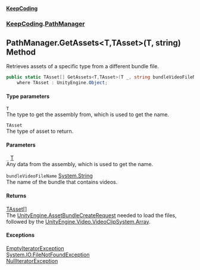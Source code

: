 #### [KeepCoding](index.md 'index')
### [KeepCoding](KeepCoding.md 'KeepCoding').[PathManager](KeepCoding_PathManager.md 'KeepCoding.PathManager')
## PathManager.GetAssets&lt;T,TAsset&gt;(T, string) Method
Retrieves assets of a specific type from a different bundle file.  
```csharp
public static TAsset[] GetAssets<T,TAsset>(T _, string bundleVideoFileName)
    where TAsset : UnityEngine.Object;
```
#### Type parameters
<a name='KeepCoding_PathManager_GetAssets_T_TAsset_(T_string)_T'></a>
`T`  
The type to get the assembly from, which is used to get the name.
  
<a name='KeepCoding_PathManager_GetAssets_T_TAsset_(T_string)_TAsset'></a>
`TAsset`  
The type of asset to return.
  
#### Parameters
<a name='KeepCoding_PathManager_GetAssets_T_TAsset_(T_string)__'></a>
`_` [T](KeepCoding_PathManager_GetAssets_T_TAsset_(T_string).md#KeepCoding_PathManager_GetAssets_T_TAsset_(T_string)_T 'KeepCoding.PathManager.GetAssets&lt;T,TAsset&gt;(T, string).T')  
Any data from the assembly, which is used to get the name.
  
<a name='KeepCoding_PathManager_GetAssets_T_TAsset_(T_string)_bundleVideoFileName'></a>
`bundleVideoFileName` [System.String](https://docs.microsoft.com/en-us/dotnet/api/System.String 'System.String')  
The name of the bundle that contains videos.
  
#### Returns
[TAsset](KeepCoding_PathManager_GetAssets_T_TAsset_(T_string).md#KeepCoding_PathManager_GetAssets_T_TAsset_(T_string)_TAsset 'KeepCoding.PathManager.GetAssets&lt;T,TAsset&gt;(T, string).TAsset')[[]](https://docs.microsoft.com/en-us/dotnet/api/System.Array 'System.Array')  
The [UnityEngine.AssetBundleCreateRequest](https://docs.microsoft.com/en-us/dotnet/api/UnityEngine.AssetBundleCreateRequest 'UnityEngine.AssetBundleCreateRequest') needed to load the files, followed by the [UnityEngine.Video.VideoClip](https://docs.microsoft.com/en-us/dotnet/api/UnityEngine.Video.VideoClip 'UnityEngine.Video.VideoClip')[System.Array](https://docs.microsoft.com/en-us/dotnet/api/System.Array 'System.Array').
#### Exceptions
[EmptyIteratorException](KeepCoding_EmptyIteratorException.md 'KeepCoding.EmptyIteratorException')  
[System.IO.FileNotFoundException](https://docs.microsoft.com/en-us/dotnet/api/System.IO.FileNotFoundException 'System.IO.FileNotFoundException')  
[NullIteratorException](KeepCoding_NullIteratorException.md 'KeepCoding.NullIteratorException')  

